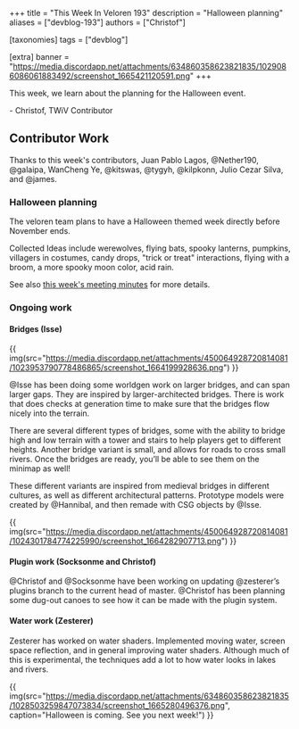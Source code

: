 +++
title = "This Week In Veloren 193"
description = "Halloween planning"
aliases = ["devblog-193"]
authors = ["Christof"]

[taxonomies]
tags = ["devblog"]

[extra]
banner = "https://media.discordapp.net/attachments/634860358623821835/1029086086061883492/screenshot_1665421120591.png"
+++

This week, we learn about the planning for the Halloween event.

\- Christof, TWiV Contributor

## Contributor Work

Thanks to this week's contributors, Juan Pablo Lagos, @Nether190, @galaipa, WanCheng Ye, @kitswas, @tygyh, @kilpkonn, Julio Cezar Silva, and @james.

### Halloween planning

The veloren team plans to have a Halloween themed week directly before November ends.

Collected Ideas include werewolves, flying bats, spooky lanterns, pumpkins, villagers in costumes, candy drops,
"trick or treat" interactions, flying with a broom, a more spooky moon color, acid rain.

See also [this week's meeting minutes](https://hackmd.io/VkVA0lpOQnO49YcCS0qXrQ) for more details.

### Ongoing work

#### Bridges (Isse)

{{ img(src="https://media.discordapp.net/attachments/450064928720814081/1023953790778486865/screenshot_1664199928636.png") }}

@Isse has been doing some worldgen work on larger bridges, and can span larger gaps.
They are inspired by larger-architected bridges. There is work that does checks at
generation time to make sure that the bridges flow nicely into the terrain.

There are several different types of bridges, some with the ability to bridge high
and low terrain with a tower and stairs to help players get to different heights.
Another bridge variant is small, and allows for roads to cross small rivers.
Once the bridges are ready, you’ll be able to see them on the minimap as well!

These different variants are inspired from medieval bridges in different cultures,
as well as different architectural patterns. Prototype models were created by @Hannibal,
and then remade with CSG objects by @Isse.

{{ img(src="https://media.discordapp.net/attachments/450064928720814081/1024301784774225990/screenshot_1664282907713.png") }}

#### Plugin work (Socksonme and Christof)

@Christof and @Socksonme have been working on updating @zesterer’s plugins branch
to the current head of master.
@Christof has been planning some dug-out canoes to see how it can be made with the plugin system.

#### Water work (Zesterer)

Zesterer has worked on water shaders. Implemented moving water, screen space reflection,
and in general improving water shaders. Although much of this is experimental,
the techniques add a lot to how water looks in lakes and rivers.

{{
  img(src="https://media.discordapp.net/attachments/634860358623821835/1028503259847073834/screenshot_1665280496376.png",
  caption="Halloween is coming. See you next week!")
}}
